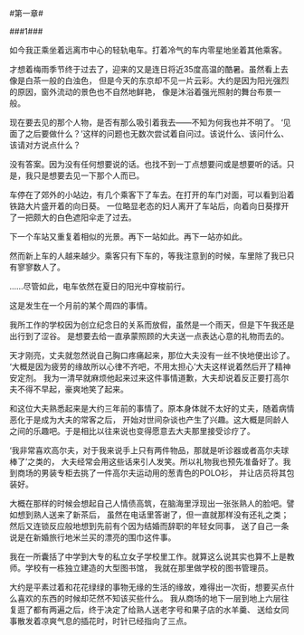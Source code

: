 #第一章#

###1###


如今我正乘坐着远离市中心的轻轨电车。打着冷气的车内零星地坐着其他乘客。

才想着梅雨季节终于过去了，迎来的又是连日将近35度高温的酷暑。虽然看上去像是白茶一般的白浊色，
但是今天的东京却不见一片云彩。大约是因为阳光强烈的原因，窗外流动的景色也不自然地鲜艳，
像是沐浴着强光照射的舞台布景一般。

现在要去见的那个人物，是否有那么吸引着我去——不知为何我也并不明了。
‘见面了之后要做什么？’这样的问题也无数次尝试着自问过。该说什么、该问什么、该请对方说点什么？

没有答案。因为没有任何想要说的话。也找不到一丁点想要问或是想要听的话。只是，我只是想要去见一下那个人而已。

车停在了郊外的小站边，有几个乘客下了车去。在打开的车门对面，可以看到沿着铁路大片盛开着的向日葵。
一位略显老态的妇人离开了车站后，向着向日葵撑开了一把颇大的白色遮阳伞走了过去。

下一个车站又重复着相似的光景。再下一站如此。再下一站亦如此。

然而新上车的人越来越少。乘客只有下车的，等我注意到的时候，车里除了我已只有寥寥数人了。

……尽管如此，电车依然在夏日的阳光中穿梭前行。

这是发生在一个月前的某个周四的事情。

我所工作的学校因为创立纪念日的关系而放假，虽然是一个雨天，但是下午我还是出行到了涩谷。
是想要去给一直承蒙照顾的大夫送一点表达心意的礼物而去的。

天才刚亮，丈夫就忽然说自己胸口疼痛起来，那位大夫没有一丝不快地便出诊了。
‘大概是因为疲劳的缘故所以心律不齐吧，不用太担心’大夫这样说着然后开了精神安定剂。
我为一清早就麻烦他起来过来这件事情道歉，大夫却说着反正要打高尔夫不得不早起，豪爽地笑了起来。

和这位大夫熟悉起来是大约三年前的事情了。原本身体就不太好的丈夫，随着病情恶化于是成为大夫的常客之后，
开始对世间杂谈也产生了兴趣。这大概是同龄人之间的乐趣吧。于是相比以往来说也变得愿意去大夫那里接受诊疗了。

‘我非常喜欢高尔夫，对于我来说手上只有两件物品，那就是听诊器或者高尔夫球棒了’之类的，
大夫经常会用这些话来引人发笑。所以礼物我也预先准备好了。我到商场的男装专柜去挑了一件高尔夫运动用的葱青色的POLO衫，
并让店员将其包装好。

大概在那样的时候会想起自己人情债高筑，在脑海里浮现出一张张熟人的脸吧。譬如想到熟人送来了新茶后，
虽然在电话里答谢了，但一直就那样没有还礼之类；然后又连锁反应般地想到先前有个因为结婚而辞职的年轻女同事，
送了自己一条说是在新婚旅行地米兰买的漂亮的围巾这件事。

我在一所囊括了中学到大专的私立女子学校里工作。就算这么说其实也算不上是教师。学校有一栋独立建造的大型图书馆，
我就在那里做学校的图书管理员。

大约是平素过着和花花绿绿的事物无缘的生活的缘故，难得出一次街，想要买点什么喜欢的东西的时候却茫然不知该买些什么。
我从商场的地下一层到地上六层往复逛了都有两遍之后，终于决定了给熟人送老字号和果子店的水羊羹、
送给女同事散发着凉爽气息的插花时，时针已经指向了三点。
